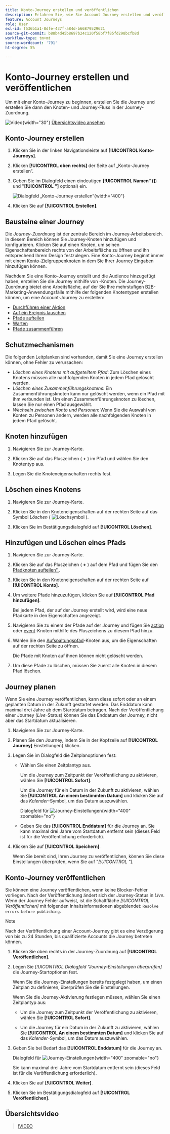 ```yaml
---
title: Konto-Journey erstellen und veröffentlichen
description: Erfahren Sie, wie Sie Account Journey erstellen und veröffentlichen.
feature: Account Journeys
role: User
exl-id: f536b1a1-8dfe-437f-a84d-b66879529621
source-git-commit: b88b4d45b8697b24c120f58bf7f85fd298bcfb8d
workflow-type: tm+mt
source-wordcount: '791'
ht-degree: 5%

---
```


# Konto-Journey erstellen und veröffentlichen

Um mit einer Konto-Journey zu beginnen, erstellen Sie die Journey und erstellen Sie dann den Knoten- und Journey-Fluss in der Journey-Zuordnung.

![Video](../../assets/do-not-localize/icon-video.svg){width="30"} [Übersichtsvideo ansehen](#overview-video)

## Konto-Journey erstellen

1. Klicken Sie in der linken Navigationsleiste auf **[!UICONTROL Konto-Journeys]**.

1. Klicken **[!UICONTROL oben rechts]** der Seite auf „Konto-Journey erstellen“.

1. Geben Sie im Dialogfeld einen eindeutigen **[!UICONTROL Namen“ (]**) und &quot;**[!UICONTROL &quot;]** optional) ein.

   ![Dialogfeld „Konto-Journey erstellen“](./assets/account-journey-create-dialog.png){width="400"}

1. Klicken Sie auf **[!UICONTROL Erstellen]**.

## Bausteine einer Journey

Die _Journey-Zuordnung_ ist der zentrale Bereich im Journey-Arbeitsbereich. In diesem Bereich können Sie Journey-Knoten hinzufügen und konfigurieren. Klicken Sie auf einen Knoten, um seinen Eigenschaftenbereich rechts von der Arbeitsfläche zu öffnen und ihn entsprechend Ihrem Design festzulegen. Eine Konto-Journey beginnt immer mit einem [Konto-Zielgruppenknoten](./account-audience-nodes.md) in dem Sie Ihrer Journey Eingaben hinzufügen können.

Nachdem Sie eine Konto-Journey erstellt und die Audience hinzugefügt haben, erstellen Sie die Journey mithilfe von -Knoten. Die Journey-Zuordnung bietet eine Arbeitsfläche, auf der Sie Ihre mehrstufigen B2B-Marketing-Anwendungsfälle mithilfe der folgenden Knotentypen erstellen können, um eine Account-Journey zu erstellen:

* [Durchführen einer Aktion](./action-nodes.md)
* [Auf ein Ereignis lauschen](./listen-for-event-nodes.md)
* [Pfade aufteilen](./split-merge-paths-nodes.md)
* [Warten](./wait-nodes.md)
* [Pfade zusammenführen](./split-merge-paths-nodes.md)

## Schutzmechanismen

Die folgenden Leitplanken sind vorhanden, damit Sie eine Journey erstellen können, ohne Fehler zu verursachen:

* _Löschen eines Knotens mit aufgeteiltem Pfad_: Zum Löschen eines Knotens müssen alle nachfolgenden Knoten in jedem Pfad gelöscht werden.
* _Löschen eines Zusammenführungsknotens_: Ein Zusammenführungsknoten kann nur gelöscht werden, wenn ein Pfad mit ihm verbunden ist. Um einen Zusammenführungsknoten zu löschen, lassen Sie nur einen Pfad ausgewählt.
* _Wechseln zwischen Konto und Personen_: Wenn Sie die Auswahl von Konten zu Personen ändern, werden alle nachfolgenden Knoten in jedem Pfad gelöscht.

## Knoten hinzufügen

1. Navigieren Sie zur Journey-Karte.

1. Klicken Sie auf das Pluszeichen ( **+** ) im Pfad und wählen Sie den Knotentyp aus.

1. Legen Sie die Knoteneigenschaften rechts fest.

## Löschen eines Knotens

1. Navigieren Sie zur Journey-Karte.

1. Klicken Sie in den Knoteneigenschaften auf der rechten Seite auf das Symbol _Löschen_ ( ![Löschsymbol](../assets/do-not-localize/icon-delete.svg) ).

1. Klicken Sie im Bestätigungsdialogfeld auf **[!UICONTROL Löschen]**.

## Hinzufügen und Löschen eines Pfads

1. Navigieren Sie zur Journey-Karte.

1. Klicken Sie auf das Pluszeichen ( **+** ) auf dem Pfad und fügen Sie den [Pfadknoten aufteilen“ ](./split-merge-paths-nodes.md#split-paths).

1. Klicken Sie in den Knoteneigenschaften auf der rechten Seite auf **[!UICONTROL Konto]**.

1. Um weitere Pfade hinzuzufügen, klicken Sie auf **[!UICONTROL Pfad hinzufügen]**.

   Bei jedem Pfad, der auf der Journey erstellt wird, wird eine neue Pfadkarte in den Eigenschaften angezeigt.

1. Navigieren Sie zu einem der Pfade auf der Journey und fügen Sie [action](./action-nodes.md) oder [event](./listen-for-event-nodes.md)-Knoten mithilfe des Pluszeichens zu diesem Pfad hinzu.

1. Wählen Sie den [Aufspaltungspfad](./split-merge-paths-nodes.md)-Knoten aus, um die Eigenschaften auf der rechten Seite zu öffnen.

   Die Pfade mit Knoten auf ihnen können nicht gelöscht werden.

1. Um diese Pfade zu löschen, müssen Sie zuerst alle Knoten in diesem Pfad löschen.

## Journey planen

Wenn Sie eine Journey veröffentlichen, kann diese sofort oder an einem geplanten Datum in der Zukunft gestartet werden. Das Enddatum kann maximal drei Jahre ab dem Startdatum betragen. Nach der Veröffentlichung einer Journey (_Live_-Status) können Sie das Enddatum der Journey, nicht aber das Startdatum aktualisieren.

1. Navigieren Sie zur Journey-Karte.

1. Planen Sie den Journey, indem Sie in der Kopfzeile auf **[!UICONTROL Journey]** Einstellungen&rbrace; klicken.

1. Legen Sie im Dialogfeld die Zeitplanoptionen fest:

   * Wählen Sie einen Zeitplantyp aus.

     Um die Journey zum Zeitpunkt der Veröffentlichung zu aktivieren, wählen Sie **[!UICONTROL Sofort]**.

     Um die Journey für ein Datum in der Zukunft zu aktivieren, wählen Sie **[!UICONTROL An einem bestimmten Datum]** und klicken Sie auf das _Kalender_-Symbol, um das Datum auszuwählen.

     Dialogfeld für ![Journey-Einstellungen](./assets/account-journey-settings-dialog.png){width="400" zoomable="no"}

   * Geben Sie das **[!UICONTROL Enddatum]** für die Journey an. Sie kann maximal drei Jahre vom Startdatum entfernt sein (dieses Feld ist für die Veröffentlichung erforderlich).

1. Klicken Sie auf **[!UICONTROL Speichern]**.

   Wenn Sie bereit sind, Ihren Journey zu veröffentlichen, können Sie diese Einstellungen überprüfen, wenn Sie auf &quot;_[!UICONTROL &quot;]_.

## Konto-Journey veröffentlichen

Sie können eine Journey veröffentlichen, wenn keine Blocker-Fehler vorliegen. Nach der Veröffentlichung ändert sich der Journey-Status in _Live_. Wenn der Journey Fehler aufweist, ist die Schaltfläche _[!UICONTROL Veröffentlichen]_ mit folgenden Inhaltsinformationen abgeblendet: `Resolve errors before publishing`.

>[!NOTE]
>
>Nach der Veröffentlichung einer Account-Journey gibt es eine Verzögerung von bis zu 24 Stunden, bis qualifizierte Accounts die Journey betreten können.

1. Klicken Sie oben rechts in der Journey-Zuordnung auf **[!UICONTROL Veröffentlichen]**.

1. Legen Sie _[!UICONTROL Dialogfeld &quot;Journey-Einstellungen überprüfen]_ die Journey-Startoptionen fest.

   Wenn Sie die Journey-Einstellungen bereits festgelegt haben, um einen Zeitplan zu definieren, überprüfen Sie die Einstellungen.

   Wenn Sie die Journey-Aktivierung festlegen müssen, wählen Sie einen Zeitplantyp aus:

   * Um die Journey zum Zeitpunkt der Veröffentlichung zu aktivieren, wählen Sie **[!UICONTROL Sofort]**.

   * Um die Journey für ein Datum in der Zukunft zu aktivieren, wählen Sie **[!UICONTROL An einem bestimmten Datum]** und klicken Sie auf das _Kalender_-Symbol, um das Datum auszuwählen.

1. Geben Sie bei Bedarf das **[!UICONTROL Enddatum]** für die Journey an.

   Dialogfeld für ![Journey-Einstellungen](./assets/journey-publish-dialog.png){width="400" zoomable="no"}

   Sie kann maximal drei Jahre vom Startdatum entfernt sein (dieses Feld ist für die Veröffentlichung erforderlich).

1. Klicken Sie auf **[!UICONTROL Weiter]**.

1. Klicken Sie im Bestätigungsdialogfeld auf **[!UICONTROL Veröffentlichen]**.

## Übersichtsvideo

>[!VIDEO](https://video.tv.adobe.com/v/3443228/?learn=on&captions=ger)

